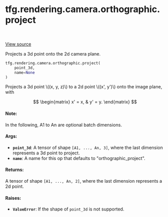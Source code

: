 <div itemscope itemtype="http://developers.google.com/ReferenceObject">
<meta itemprop="name" content="tfg.rendering.camera.orthographic.project" />
<meta itemprop="path" content="Stable" />
</div>

# tfg.rendering.camera.orthographic.project

<table class="tfo-notebook-buttons tfo-api" align="left">
</table>

<a target="_blank" href="https://github.com/tensorflow/graphics/blob/master/tensorflow_graphics/rendering/camera/orthographic.py">View
source</a>

Projects a 3d point onto the 2d camera plane.

``` python
tfg.rendering.camera.orthographic.project(
    point_3d,
    name=None
)
```



<!-- Placeholder for "Used in" -->

Projects a 3d point \\((x, y, z)\\) to a 2d point \\((x', y')\\) onto the
image plane, with

$$
\begin{matrix}
x' = x, & y' = y.
\end{matrix}
$$

#### Note:

In the following, A1 to An are optional batch dimensions.

#### Args:

* <b>`point_3d`</b>: A tensor of shape `[A1, ..., An, 3]`, where the last dimension
  represents a 3d point to project.
* <b>`name`</b>: A name for this op that defaults to "orthographic_project".


#### Returns:

A tensor of shape `[A1, ..., An, 2]`, where the last dimension represents
a 2d point.

#### Raises:

* <b>`ValueError`</b>: If the shape of `point_3d` is not supported.
